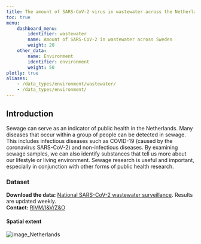 ```yaml
---
title: The amount of SARS-CoV-2 virus in wastewater across the Netherlands
toc: true
menu:
    dashboard_menu:
        identifier: wastewater
        name: Amount of SARS-CoV-2 in wastewater across Sweden
        weight: 20
    other_data:
        name: Environment
        identifier: environment
        weight: 50
plotly: true
aliases:
    - /data_types/environment/wastewater/
    - /data_types/environment/
---
```


## Introduction

Sewage can serve as an indicator of public health in the Netherlands. Many diseases that occur within a group of people can be detected in sewage. This includes infectious diseases such as COVID-19 (caused by the coronavirus SARS-CoV-2) and non-infectious diseases. By examining sewage samples, we can also identify substances that tell us more about our lifestyle or living environment. Sewage research is useful and important, especially in conjunction with other forms of public health research.

### Dataset

**Download the data:** [National SARS-CoV-2 wastewater surveillance](https://data.rivm.nl/meta/srv/eng/catalog.search;jsessionid=5C4F23F31DC8B4F5CF0DFE1849EA5BB3#/metadata/a2960b68-9d3f-4dc3-9485-600570cd52b9). Results are updated weekly.\
**Contact:** [RIVM/I&V/Z&O](mailto:afvalwatersurveillance@rivm.nl)

#### Spatial extent

![image_Netherlands](https://data.rivm.nl/meta/srv/api/records/a2960b68-9d3f-4dc3-9485-600570cd52b9/extents.png?mapsrs=epsg:3857&width=300)
